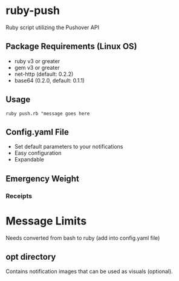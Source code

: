 # ruby-push
Ruby script utilizing the Pushover API

## Package Requirements (Linux OS)
- ruby v3 or greater
- gem v3 or greater
- net-http (default: 0.2.2)
- base64 (0.2.0, default: 0.1.1)

## Usage
`ruby push.rb "message goes here`

## Config.yaml File
- Set default parameters to your notifications
- Easy configuration
- Expandable

## Emergency Weight

### Receipts

# Message Limits
Needs converted from bash to ruby (add into config.yaml file)
 
## opt directory
 Contains notification images that can be used as visuals (optional).